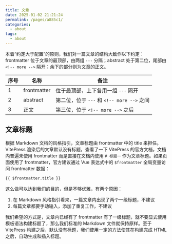 ```yaml
---
title: 文章
date: 2025-01-02 21:21:24
permalink: /pages/a885c1/
categories: 
  - about
tags: 
  - about
---
```


本着“约定大于配置”的原则，我们对一篇文章的结构大致作以下约定：frontmatter 位于文章的最顶部，由两组 `---` 分隔；abstract 处于第二位，尾部由 `<!-- more -->` 隔开；余下的部分则为文章的正文。

| 序号 | 名称        | 备注                                       |
| ---- | ----------- | ------------------------------------------ |
| 1    | frontmatter | 位于最顶部，上下各用一组 `---` 隔开        |
| 2    | abstract    | 第二位，位于 `---` 和 `<!-- more -->` 之间 |
| 3    | 正文        | 第三位，位于 `<!-- more -->` 之后          |

## 文章标题

根据 Markdown 文档的风格指引，文章标题由 frontmatter 中的 title 来担任。VitePress 渲染后的文章默认没有标题，查看了一下 VitePress 的官方文档，文档内普遍未使用 frontmatter 而是直接在文档内使用 `# 标题一` 作为文章标题。如果页面使用了 frontmatter，官方建议通过 Vue 表达式中的 `$frontmatter` 全局变量访问 frontmatter 数据：

```md
{{ $frontmatter.title }}
```

这么做可以达到我们的目的，但是不够优雅，有两个原因：

1. 在 Markdown 风格指引看来，一篇文章内出现了两个一级标题，不建议
2. 每篇文章都要手动输入，添加了重复工作，不建议

我们希望的方式是，文章内已经有了 frontmatter 有了一级标题，就不要显式使用模板语法构建标题了，那么我们标准的 Markdown 文件就保持原样。至于 VitePress 构建之后，默认没有标题，我们使用一定的方法使其在构建完成 HTML 之后，自动生成和插入标题。
